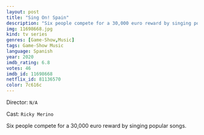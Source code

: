 ```yaml
---
layout: post
title: "Sing On! Spain"
description: "Six people compete for a 30,000 euro reward by singing popular songs..."
img: 11698668.jpg
kind: tv series
genres: [Game-Show,Music]
tags: Game-Show Music 
language: Spanish
year: 2020
imdb_rating: 6.8
votes: 46
imdb_id: 11698668
netflix_id: 81136570
color: 7c616c
---
```

Director: `N/A`  

Cast: `Ricky Merino` 

Six people compete for a 30,000 euro reward by singing popular songs.